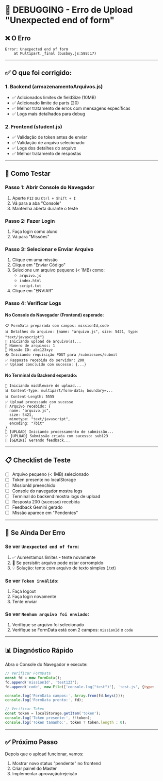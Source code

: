 # 🔧 DEBUGGING - Erro de Upload "Unexpected end of form"

## ❌ O Erro

```
Error: Unexpected end of form
    at Multipart._final (busboy.js:588:17)
```

---

## ✅ O que foi corrigido:

### 1. **Backend (armazenamentoArquivos.js)**
- ✅ Adicionados limites de fieldSize (10MB)
- ✅ Adicionado limite de parts (20)
- ✅ Melhor tratamento de erros com mensagens específicas
- ✅ Logs mais detalhados para debug

### 2. **Frontend (student.js)**
- ✅ Validação de token antes de enviar
- ✅ Validação de arquivo selecionado
- ✅ Logs dos detalhes do arquivo
- ✅ Melhor tratamento de respostas

---

## 🧪 Como Testar

### Passo 1: Abrir Console do Navegador
1. Aperte `F12` ou `Ctrl + Shift + I`
2. Vá para a aba "Console"
3. Mantenha aberta durante o teste

### Passo 2: Fazer Login
1. Faça login como aluno
2. Vá para "Missões"

### Passo 3: Selecionar e Enviar Arquivo
1. Clique em uma missão
2. Clique em "Enviar Código"
3. Selecione um arquivo pequeno (< 1MB) como:
   - `arquivo.js`
   - `index.html`
   - `script.txt`
4. Clique em "ENVIAR"

### Passo 4: Verificar Logs

#### **No Console do Navegador (Frontend) esperado:**
```
📋 FormData preparada com campos: missionId,code
📊 Detalhes do arquivo: {name: "arquivo.js", size: 5421, type: "text/javascript"}
🔄 Iniciando upload de arquivo(s)...
🔄 Número de arquivos: 1
🔄 Missão ID: abc123xyz
📤 Iniciando requisição POST para /submissoes/submit
✅ Resposta recebida do servidor: 200
✅ Upload concluído com sucesso: {...}
```

#### **No Terminal do Backend esperado:**
```
🔄 Iniciando middleware de upload...
📊 Content-Type: multipart/form-data; boundary=...
📊 Content-Length: 5555
✅ Upload processado com sucesso
📁 Arquivo recebido: {
  name: "arquivo.js",
  size: 5421,
  mimetype: "text/javascript",
  encoding: "7bit"
}
🔵 [UPLOAD] Iniciando processamento de submissão...
✅ [UPLOAD] Submissão criada com sucesso: sub123
🤖 [GEMINI] Gerando feedback...
```

---

## 📋 Checklist de Teste

- [ ] Arquivo pequeno (< 1MB) selecionado
- [ ] Token presente no localStorage
- [ ] MissionId preenchido
- [ ] Console do navegador mostra logs
- [ ] Terminal do backend mostra logs de upload
- [ ] Resposta 200 (sucesso) recebida
- [ ] Feedback Gemini gerado
- [ ] Missão aparece em "Pendentes"

---

## 🐛 Se Ainda Der Erro

### Se ver `Unexpected end of form`:
1. ✅ Aumentamos limites - tente novamente
2. 🔄 Se persistir: arquivo pode estar corrompido
3. 💡 Solução: tente com arquivo de texto simples (.txt)

### Se ver `Token inválido`:
1. Faça logout
2. Faça login novamente
3. Tente enviar

### Se ver `Nenhum arquivo foi enviado`:
1. Verifique se arquivo foi selecionado
2. Verifique se FormData está com 2 campos: `missionId` e `code`

---

## 📊 Diagnóstico Rápido

Abra o Console do Navegador e execute:

```javascript
// Verificar FormData
const fd = new FormData();
fd.append('missionId', 'test123');
fd.append('code', new File(['console.log("test")'], 'test.js', {type: 'text/javascript'}));

console.log('FormData campos:', Array.from(fd.keys()));
console.log('FormData pronto:', fd);

// Verificar Token
const token = localStorage.getItem('token');
console.log('Token presente:', !!token);
console.log('Token tamanho:', token ? token.length : 0);
```

---

## ✅ Próximo Passo

Depois que o upload funcionar, vamos:
1. Mostrar novo status "pendente" no frontend
2. Criar painel do Master
3. Implementar aprovação/rejeição

